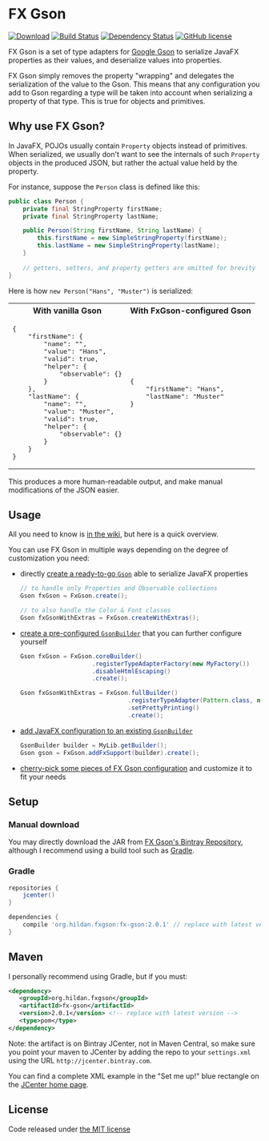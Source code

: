 # FX Gson

[![Download](https://api.bintray.com/packages/joffrey-bion/maven/fx-gson/images/download.svg)](https://bintray.com/joffrey-bion/maven/fx-gson/_latestVersion)
[![Build Status](https://travis-ci.org/joffrey-bion/fx-gson.svg?branch=master)](https://travis-ci.org/joffrey-bion/fx-gson)
[![Dependency Status](https://www.versioneye.com/user/projects/57327660a0ca35004baf8bfb/badge.svg)](https://www.versioneye.com/user/projects/57327660a0ca35004baf8bfb)
[![GitHub license](https://img.shields.io/badge/license-MIT-blue.svg)](https://github.com/joffrey-bion/fx-gson/blob/master/LICENSE)

FX Gson is a set of type adapters for [Google Gson](https://github.com/google/gson) to serialize JavaFX properties as 
their values, and deserialize values into properties.

FX Gson simply removes the property "wrapping" and delegates the serialization of the value to the Gson. This means that 
any configuration you add to Gson regarding a type will be taken into account when serializing a property of that type. 
This is true for objects and primitives.

## Why use FX Gson?

In JavaFX, POJOs usually contain `Property` objects instead of primitives. When serialized, we usually don't want to
see the internals of such `Property` objects in the produced JSON, but rather the actual value held by the property.

For instance, suppose the `Person` class is defined like this:

```java
public class Person {
    private final StringProperty firstName;
    private final StringProperty lastName;

    public Person(String firstName, String lastName) {
        this.firstName = new SimpleStringProperty(firstName);
        this.lastName = new SimpleStringProperty(lastName);
    }
    
    // getters, setters, and property getters are omitted for brevity
}
```
    
Here is how `new Person("Hans", "Muster")` is serialized:

<table>
    <tr>
        <th>With vanilla Gson</th>
        <th>With FxGson-configured Gson</th>
    </tr>
    <tr>
        <td>
        <pre>{
    "firstName": {
        "name": "",
        "value": "Hans",
        "valid": true,
        "helper": {
            "observable": {}
        }
    },
    "lastName": {
        "name": "",
        "value": "Muster",
        "valid": true,
        "helper": {
            "observable": {}
        }
    }
}</pre>
        </td>
        <td>
            <pre>{
    "firstName": "Hans",
    "lastName": "Muster"
}</pre>
        </td>
    </tr>
</table>

This produces a more human-readable output, and make manual modifications of the JSON easier.

## Usage

All you need to know is [in the wiki](https://github.com/joffrey-bion/fx-gson/wiki/Basic-FX-Gson-usage), but here is a 
quick overview.

You can use FX Gson in multiple ways depending on the degree of customization you need:
- directly [create a ready-to-go `Gson`](https://github.com/joffrey-bion/fx-gson/wiki/Basic-FX-Gson-usage#simple-ways-matter) able to serialize JavaFX properties

    ```java
    // to handle only Properties and Observable collections
    Gson fxGson = FxGson.create();
    
    // to also handle the Color & Font classes
    Gson fxGsonWithExtras = FxGson.createWithExtras();
    ```

- [create a pre-configured `GsonBuilder`](https://github.com/joffrey-bion/fx-gson/wiki/Basic-FX-Gson-usage#using-pre-configured-gsonbuilders) that you can further configure yourself

    ```java
    Gson fxGson = FxGson.coreBuilder()
                        .registerTypeAdapterFactory(new MyFactory())
                        .disableHtmlEscaping()
                        .create();
    
    Gson fxGsonWithExtras = FxGson.fullBuilder()
                                  .registerTypeAdapter(Pattern.class, new PatternSerializer())
                                  .setPrettyPrinting()
                                  .create();
    ```

- [add JavaFX configuration to an existing `GsonBuilder`](https://github.com/joffrey-bion/fx-gson/wiki/Basic-FX-Gson-usage#adding-javafx-support-to-an-existing-gsonbuilder)

    ```java
    GsonBuilder builder = MyLib.getBuilder();
    Gson gson = FxGson.addFxSupport(builder).create();
    ```

- [cherry-pick some pieces of FX Gson configuration](https://github.com/joffrey-bion/fx-gson/wiki/Customize-FX-Gson) and customize it to fit your needs

## Setup

### Manual download
 
You may directly download the JAR from 
[FX Gson's Bintray Repository](https://bintray.com/joffrey-bion/maven/fx-gson/_latestVersion), although I recommend
using a build tool such as [Gradle](https://gradle.org/).
 
### Gradle

```groovy
repositories {
    jcenter()
}

dependencies {
    compile 'org.hildan.fxgson:fx-gson:2.0.1' // replace with latest version
}
```

## Maven

I personally recommend using Gradle, but if you must:

```xml
<dependency>
   <groupId>org.hildan.fxgson</groupId>
   <artifactId>fx-gson</artifactId>
   <version>2.0.1</version> <!-- replace with latest version -->
   <type>pom</type>
</dependency>
```    
    
Note: the artifact is on Bintray JCenter, not in Maven Central, so make sure you point your maven to JCenter by adding 
the repo to your `settings.xml` using the URL `http://jcenter.bintray.com`.

You can find a complete XML example in the "Set me up!" blue rectangle on the 
[JCenter home page](https://bintray.com/bintray/jcenter).

## License

Code released under [the MIT license](https://github.com/joffrey-bion/io-utils/blob/master/LICENSE)
